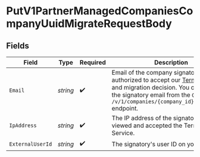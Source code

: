 # PutV1PartnerManagedCompaniesCompanyUuidMigrateRequestBody


## Fields

| Field                                                                                                                                                                                                                                          | Type                                                                                                                                                                                                                                           | Required                                                                                                                                                                                                                                       | Description                                                                                                                                                                                                                                    |
| ---------------------------------------------------------------------------------------------------------------------------------------------------------------------------------------------------------------------------------------------- | ---------------------------------------------------------------------------------------------------------------------------------------------------------------------------------------------------------------------------------------------- | ---------------------------------------------------------------------------------------------------------------------------------------------------------------------------------------------------------------------------------------------- | ---------------------------------------------------------------------------------------------------------------------------------------------------------------------------------------------------------------------------------------------- |
| `Email`                                                                                                                                                                                                                                        | *string*                                                                                                                                                                                                                                       | :heavy_check_mark:                                                                                                                                                                                                                             | Email of the company signatory who is authorized to accept our [Terms of Service](https://flows.gusto.com/terms) and migration decision. You can retrieve the signatory email from the `GET /v/1/companies/{company_id}/signatories` endpoint. |
| `IpAddress`                                                                                                                                                                                                                                    | *string*                                                                                                                                                                                                                                       | :heavy_check_mark:                                                                                                                                                                                                                             | The IP address of the signatory who viewed and accepted the Terms of Service.                                                                                                                                                                  |
| `ExternalUserId`                                                                                                                                                                                                                               | *string*                                                                                                                                                                                                                                       | :heavy_check_mark:                                                                                                                                                                                                                             | The signatory's user ID on your platform.                                                                                                                                                                                                      |